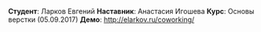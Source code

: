 **Студент**: Ларков Евгений
**Наставник**: Анастасия Игошева
**Курс**: Основы верстки (05.09.2017) 
**Демо**: http://elarkov.ru/coworking/

